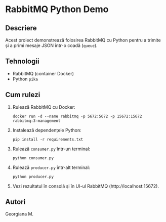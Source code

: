 # RabbitMQ Python Demo

## Descriere
Acest proiect demonstrează folosirea RabbitMQ cu Python pentru a trimite și a primi mesaje JSON într-o coadă (`queue`).

## Tehnologii
- RabbitMQ (container Docker)
- Python `pika`

## Cum rulezi

1. Rulează RabbitMQ cu Docker:
   ```
   docker run -d --name rabbitmq -p 5672:5672 -p 15672:15672 rabbitmq:3-management
   ```

2. Instalează dependențele Python:
   ```
   pip install -r requirements.txt
   ```

3. Rulează `consumer.py` într-un terminal:
   ```
   python consumer.py
   ```

4. Rulează `producer.py` într-alt terminal:
   ```
   python producer.py
   ```

5. Vezi rezultatul în consolă și în UI-ul RabbitMQ (http://localhost:15672).

## Autori
Georgiana M.
